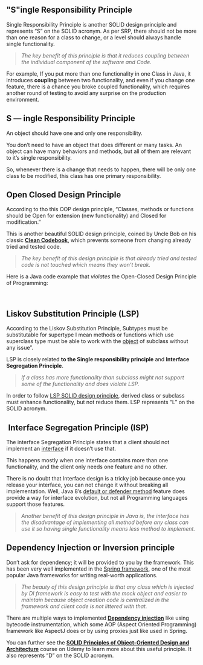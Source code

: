 
## "S"ingle Responsibility Principle

Single Responsibility Principle is another SOLID design principle and represents “S” on the SOLID acronym. As per SRP, there should not be more than one reason for a class to change, or a level should always handle single functionality.

> _The key benefit of this principle is that it reduces coupling between the individual component of the software and Code._

For example, If you put more than one functionality in one Class in Java, it introduces **coupling** between two functionality, and even if you change one feature, there is a chance you broke coupled functionality, which requires another round of testing to avoid any surprise on the production environment.

## S — ingle Responsibility Principle

An object should have one and only one responsibility.

You don’t need to have an object that does different or many tasks. An object can have many behaviors and methods, but all of them are relevant to it’s single responsibility.

So, whenever there is a change that needs to happen, there will be only one class to be modified, this class has one primary responsibility.


## Open Closed Design Principle

According to tho this OOP design principle, “Classes, methods or functions should be Open for extension (new functionality) and Closed for modification.”

This is another beautiful SOLID design principle, coined by Uncle Bob on his classic [**Clean Codebook**](http://www.amazon.com/Clean-Code-Handbook-Software-Craftsmanship/dp/0132350882?tag=javamysqlanta-20), which prevents someone from changing already tried and tested code.

> _The key benefit of this design principle is that already tried and tested code is not touched which means they won’t break._

Here is a Java code example that _violates_ the Open-Closed Design Principle of Programming:

[  
](https://javarevisited.blogspot.com/2018/02/10-courses-to-prepare-for-programming-job-interviews.html)



## Liskov Substitution Principle (LSP)

According to the Liskov Substitution Principle, Subtypes must be substitutable for supertype I mean methods or functions which use superclass type must be able to work with the [object](http://javarevisited.blogspot.com/2012/12/what-is-object-in-java-or-oops-example.html) of subclass without any issue”.

LSP is closely related **to the Single responsibility principle** and **Interface Segregation Principle**.

> _If a class has more functionality than subclass might not support some of the functionality and does violate LSP._

In order to follow [LSP SOLID design principle](https://click.linksynergy.com/deeplink?id=JVFxdTr9V80&mid=39197&murl=https%3A%2F%2Fwww.udemy.com%2Fsolid-principles-object-oriented-design-architecture%2F), derived class or subclass must enhance functionality, but not reduce them. LSP represents “L” on the SOLID acronym.




##  Interface Segregation Principle (ISP)

The interface Segregation Principle states that a client should not implement an [interface](http://javarevisited.blogspot.com/2012/04/10-points-on-interface-in-java-with.html) if it doesn’t use that.

This happens mostly when one interface contains more than one functionality, and the client only needs one feature and no other.

There is no doubt that Interface design is a tricky job because once you release your interface, you can not change it without breaking all implementation. Well, Java 8’s [default or defender method](https://javarevisited.blogspot.com/2014/07/default-defender-or-extension-method-of-Java8-example-tutorial.html#axzz5kO8vmDxy) feature does provide a way for interface evolution, but not all Programming languages support those features.

> _Another benefit of this design principle in Java is, the interface has the disadvantage of implementing all method before any class can use it so having single functionality means less method to implement._


## Dependency Injection or Inversion principle

Don’t ask for dependency; it will be provided to you by the framework. This has been very well implemented in the [Spring framework](http://www.java67.com/2017/11/top-5-free-core-spring-mvc-courses-learn-online.html), one of the most popular Java frameworks for writing real-worth applications.

> _The beauty of this design principle is that any class which is injected by DI framework is easy to test with the mock object and easier to maintain because object creation code is centralized in the framework and client code is not littered with that._

There are multiple ways to implemented [**Dependency injection**](http://javarevisited.blogspot.com/2012/12/inversion-of-control-dependency-injection-design-pattern-spring-example-tutorial.html) like using bytecode instrumentation, which some AOP (Aspect Oriented Programming) framework like AspectJ does or by using proxies just like used in Spring.

You can further see the [**SOLID Principles of Object-Oriented Design and Architecture**](https://click.linksynergy.com/deeplink?id=JVFxdTr9V80&mid=39197&murl=https%3A%2F%2Fwww.udemy.com%2Fsolid-principles-object-oriented-design-architecture%2F) course on Udemy to learn more about this useful principle. It also represents “D” on the SOLID acronym.